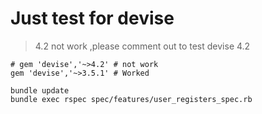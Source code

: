 # Just test for devise
 > 4.2 not work ,please comment out to test devise 4.2

```
# gem 'devise','~>4.2' # not work
gem 'devise','~>3.5.1' # Worked

```
```
bundle update
bundle exec rspec spec/features/user_registers_spec.rb
```